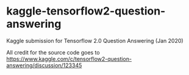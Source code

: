 # kaggle-tensorflow2-question-answering
Kaggle submission for Tensorflow 2.0 Question Answering (Jan 2020)

All credit for the source code goes to https://www.kaggle.com/c/tensorflow2-question-answering/discussion/123345
